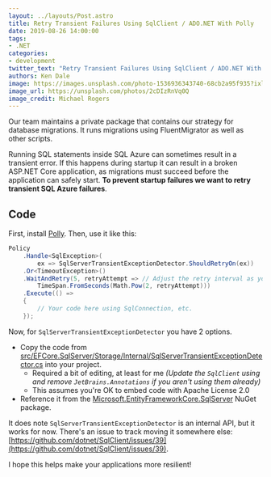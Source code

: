 ```yaml
---
layout: ../layouts/Post.astro
title: Retry Transient Failures Using SqlClient / ADO.NET With Polly
date: 2019-08-26 14:00:00
tags:
- .NET
categories:
- development
twitter_text: "Retry Transient Failures Using SqlClient / ADO.NET With Polly"
authors: Ken Dale
image: https://images.unsplash.com/photo-1536936343740-68cb2a95f935?ixlib=rb-1.2.1&ixid=eyJhcHBfaWQiOjEyMDd9&auto=format&fit=crop&w=1000&q=80
image_url: https://unsplash.com/photos/2cDIzRnVq0Q
image_credit: Michael Rogers
---
```


Our team maintains a private package that contains our strategy for database migrations. It runs migrations using FluentMigrator as well as other scripts.

Running SQL statements inside SQL Azure can sometimes result in a transient error. If this happens during startup it can result in a broken ASP.NET Core application, as migrations must succeed before the application can safely start. **To prevent startup failures we want to retry transient SQL Azure failures**.

## Code

First, install [Polly](https://github.com/App-vNext/Polly). Then, use it like this:

```csharp
Policy
    .Handle<SqlException>(
        ex => SqlServerTransientExceptionDetector.ShouldRetryOn(ex))
    .Or<TimeoutException>()
    .WaitAndRetry(5, retryAttempt => // Adjust the retry interval as you see fit
        TimeSpan.FromSeconds(Math.Pow(2, retryAttempt)))
    .Execute(() =>
    {
        // Your code here using SqlConnection, etc.
    });
```

Now, for `SqlServerTransientExceptionDetector` you have 2 options.

- Copy the code from [src/EFCore.SqlServer/Storage/Internal/SqlServerTransientExceptionDetector.cs](https://github.com/aspnet/EntityFrameworkCore/blob/master/src/EFCore.SqlServer/Storage/Internal/SqlServerTransientExceptionDetector.cs) into your project.
  - Required a bit of editing, at least for me *(Update the `SqlClient` using and remove `JetBrains.Annotations` if you aren't using them already)*
  - This assumes you're OK to embed code with Apache License 2.0
- Reference it from the [Microsoft.EntityFrameworkCore.SqlServer](https://www.nuget.org/packages/Microsoft.EntityFrameworkCore.SqlServer/) NuGet package.

It does note `SqlServerTransientExceptionDetector` is an internal API, but it works for now. There's an issue to track moving it somewhere else: [https://github.com/dotnet/SqlClient/issues/39](https://github.com/dotnet/SqlClient/issues/39).

I hope this helps make your applications more resilient!
